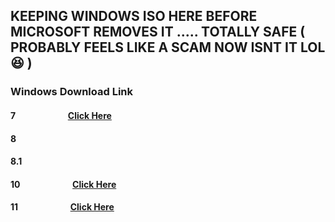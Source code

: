 ## KEEPING WINDOWS ISO HERE BEFORE MICROSOFT REMOVES IT ..... TOTALLY SAFE ( PROBABLY FEELS LIKE A SCAM NOW ISNT IT LOL 😆 )

### Windows                   Download Link

#### 7       &ensp;&ensp;&ensp;&ensp;&ensp;&ensp;&ensp;&ensp;&ensp;&ensp;&ensp;               [Click Here]()
#### 8       &ensp;&ensp;&ensp;&ensp;&ensp;&ensp;&ensp;&ensp;&ensp;&ensp;&ensp; 
#### 8.1     &ensp;&ensp;&ensp;&ensp;&ensp;&ensp;&ensp;&ensp;&ensp;&ensp;&ensp; 
#### 10      &ensp;&ensp;&ensp;&ensp;&ensp;&ensp;&ensp;&ensp;&ensp;&ensp;&ensp;                [Click Here](https://www.mediafire.com/file/lza2w6innc8i7d0/Windows+10+22h2+x64.iso/file)
#### 11      &ensp;&ensp;&ensp;&ensp;&ensp;&ensp;&ensp;&ensp;&ensp;&ensp;&ensp;                [Click Here](https://www.mediafire.com/file/v591mtvw0jjorsb/Win11_23H2_English_x64v2.iso/file)
